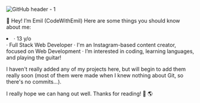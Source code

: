![GitHub header - 1](https://user-images.githubusercontent.com/96463540/150668260-8beb10a1-e9a1-46c5-b9e3-5e453c7f13f7.png)


👋 Hey! I’m Emil (CodeWithEmil)
   Here are some things you should know about me:
<li> · 13 y/o</li>
 · Full Stack Web Developer
 · I'm an Instagram-based content creator, focused on Web Development
 · I’m interested in coding, learning languages, and playing the guitar!
<!--- 🌱 I’m currently learning VueJS, but I love to work with React
- 💞️ I’m looking to collaborate on every project you give me the opportunity to :D
- 📫 Find me on social media as CodeWithEmil.-->

I haven't really added any of my projects here, but will begin to add them really soon (most of them were made when I knew nothing about Git, so there's no commits...).

I really hope we can hang out well. Thanks for reading! 🚀 🌎

<!---
CodeWithEmill/CodeWithEmill is a ✨ special ✨ repository because its `README.md` (this file) appears on your GitHub profile.
You can click the Preview link to take a look at your changes.
--->
